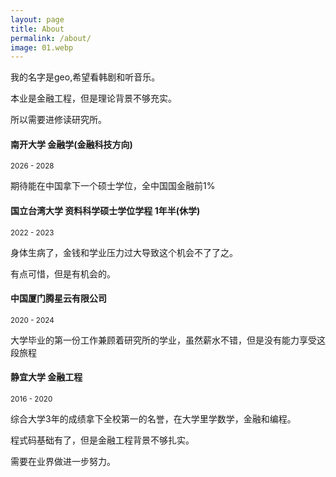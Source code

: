 ```yaml
---
layout: page
title: About
permalink: /about/
image: 01.webp
---
```


我的名字是geo,希望看韩剧和听音乐。

本业是金融工程，但是理论背景不够充实。

所以需要进修读研究所。

#### 南开大学 金融学(金融科技方向)
<small>2026 - 2028</small>

期待能在中国拿下一个硕士学位，全中国国金融前1%

#### 国立台湾大学 资料科学硕士学位学程 1年半(休学)
<small>2022 - 2023</small>

身体生病了，金钱和学业压力过大导致这个机会不了了之。

有点可惜，但是有机会的。

#### 中国厦门腾星云有限公司
<small>2020 - 2024</small>

大学毕业的第一份工作兼顾着研究所的学业，虽然薪水不错，但是没有能力享受这段旅程

#### 静宜大学 金融工程
<small>2016 - 2020</small>

综合大学3年的成绩拿下全校第一的名誉，在大学里学数学，金融和编程。

程式码基础有了，但是金融工程背景不够扎实。

需要在业界做进一步努力。